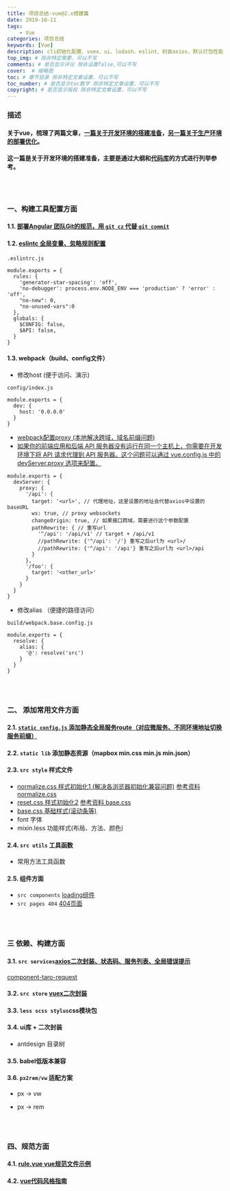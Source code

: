 ```yaml
---
title: 项目总结-vue@2.x搭建篇
date: 2019-10-11
tags: 
    - Vue
categories: 项目总结
keywords: [Vue]
description: cli初始化配置、vuex、ui、lodash、eslint、封装axios、默认打包性能优化、等组织规范
top_img: # 除非特定需要，可以不写
comments: # 是否显示评论 除非设置false,可以不写
cover:  # 缩略图
toc: # 章节目录 除非特定文章设置，可以不写
toc_number: # 是否显示toc数字 除非特定文章设置，可以不写
copyright: # 是否显示版权 除非特定文章设置，可以不写
---
```


### 描述
#### 关于vue，梳理了两篇文章，[一篇关于开发环境的搭建准备](https://lousanpang.github.io/2019/10/11/frontend/vue/project-construction/)，[另一篇关于生产环境的部署优化](https://lousanpang.github.io/2019/12/01/frontend/vue/project-optimization/)。

#### 这一篇是关于开发环境的搭建准备，主要是通过大纲和[代码库](https://github.com/LOUSANPANG/VueBuildTool)的方式进行列举参考。
<br>
<br>

### 一、构建工具配置方面
#### 1.1. [部署Angular 团队Git的规范，用 `git cz` 代替 `git commit`](https://lousanpang.github.io/2019/11/01/frontend/git/git/)

#### 1.2. [eslintc 全局变量、忽略规则配置](https://lousanpang.github.io/2018/07/05/other/use-eslint/)
```
.eslintrc.js

module.exports = {
  rules: {
    'generator-star-spacing': 'off',
    'no-debugger': process.env.NODE_ENV === 'production' ? 'error' : 'off',
    "no-new": 0,
    "no-unused-vars":0
  },
  globals: {
    $CONFIG: false,
    $API: false,
  }
}
```

#### 1.3. webpack（build、config文件）
<!-- - 构建工具打包图片、css路径问题 -->
- 修改host (便于访问、演示)
```
config/index.js

module.exports = {
  dev: {
    host: '0.0.0.0'
  }
}
```

- [webpack配置proxy (本地解决跨域，域名前缀问题)](https://webpack.docschina.org/configuration/dev-server/#devserverproxy)
- [如果你的前端应用和后端 API 服务器没有运行在同一个主机上，你需要在开发环境下将 API 请求代理到 API 服务器。这个问题可以通过 vue.config.js 中的 devServer.proxy 选项来配置。](https://cli.vuejs.org/zh/config/#devserver)
```
module.exports = {
  devServer: {
    proxy: {
      '/api': {
        target: '<url>', // 代理地址，这里设置的地址会代替axios中设置的baseURL
        ws: true, // proxy websockets
        changeOrigin: true, // 如果接口跨域，需要进行这个参数配置
        pathRewrite: { // 重写url
          '^/api': '/api/v1' // target + /api/v1
          //pathRewrite: {'^/api': '/'} 重写之后url为 <url>/
          //pathRewrite: {'^/api': '/api'} 重写之后url为 <url>/api
        }
      },
      '/foo': {
        target: '<other_url>'
      }
    }
  }
}
```

- 修改alias （便捷的路径访问）
```
build/webpack.base.config.js

module.exports = {
  resolve: {
    alias: {
      '@': resolve('src')
    }
  }
}
```
<br>
<br>


### 二、 添加常用文件方面
#### 2.1. [`static config.js` 添加静态全局服务route（对应微服务、不同环境地址切换服务前缀）](https://github.com/LOUSANPANG/VueBuildTool/tree/master/dev/static/config)

#### 2.2. `static lib` 添加静态资源（mapbox min.css min.js min.json）

#### 2.3. `src style` 样式文件
- [normalize.css 样式初始化1 (解决各浏览器初始化兼容问题)](https://github.com/LOUSANPANG/VueBuildTool/blob/master/dev/src/style/normalize.css) [参考资料 normalize.css](https://github.com/necolas/normalize.css)
- [reset.css 样式初始化2](https://github.com/LOUSANPANG/VueBuildTool/blob/master/dev/src/style/reset.css) [参考资料 base.css](https://github.com/kujian/simple-flexible/blob/master/base.css)
- [base.css 基础样式(滚动条等)](https://github.com/LOUSANPANG/VueBuildTool/blob/master/dev/src/style/base.css)
- font 字体
- mixin.less 功能样式(布局、方法、颜色)

#### 2.4. `src utils` 工具函数
- 常用方法工具函数

#### 2.5. 组件方面
- `src components` [loading组件](https://lousanpang.github.io/2019/05/01/frontend/css/common-css/#%E4%BA%8C%E3%80%81%E5%B8%B8%E7%94%A8%E7%9A%84css%E5%8A%A8%E7%94%BB)
- `src pages 404` [404页面](https://lousanpang.github.io/2019/05/01/frontend/css/common-css/#%E4%BA%94%E3%80%81404%E9%A1%B5%E9%9D%A2%E7%A4%BA%E4%BE%8B)
<br>
<br>


### 三 依赖、构建方面
#### 3.1. `src services`[axios二次封装、状态码、服务列表、全局错误提示](https://github.com/LOUSANPANG/VueBuildTool/tree/master/dev/src/services)
[component-taro-request](https://github.com/LOUSANPANG/component-taro-request)

#### 3.2. `src store` [vuex二次封装](https://github.com/LOUSANPANG/VueBuildTool/tree/master/dev/src/store)

#### 3.3. `less scss stylus`css模块包

#### 3.4. ui库 + 二次封装
- antdesign 目录树

#### 3.5. babel低版本兼容

#### 3.6. `px2rem/vw` 适配方案
- px -> vw

- px -> rem
<br>
<br>


### 四、规范方面
#### 4.1. [rule.vue vue规范文件示例]((https://github.com/LOUSANPANG/VueBuildTool/tree/master/dev/src/rules))

#### 4.2. [vue代码风格指南](https://cn.vuejs.org/v2/style-guide/)


<br>
<br>
<br>
